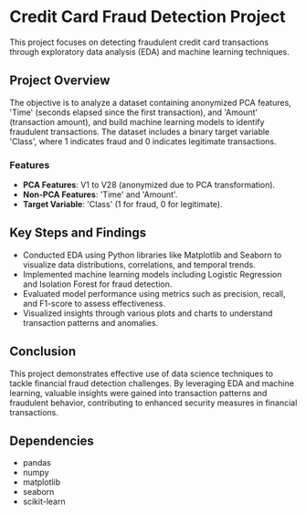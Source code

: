 # Credit Card Fraud Detection Project

This project focuses on detecting fraudulent credit card transactions through exploratory data analysis (EDA) and machine learning techniques.

## Project Overview

The objective is to analyze a dataset containing anonymized PCA features, 'Time' (seconds elapsed since the first transaction), and 'Amount' (transaction amount), and build machine learning models to identify fraudulent transactions. The dataset includes a binary target variable 'Class', where 1 indicates fraud and 0 indicates legitimate transactions.

### Features
- **PCA Features**: V1 to V28 (anonymized due to PCA transformation).
- **Non-PCA Features**: 'Time' and 'Amount'.
- **Target Variable**: 'Class' (1 for fraud, 0 for legitimate).

## Key Steps and Findings

- Conducted EDA using Python libraries like Matplotlib and Seaborn to visualize data distributions, correlations, and temporal trends.
- Implemented machine learning models including Logistic Regression and Isolation Forest for fraud detection.
- Evaluated model performance using metrics such as precision, recall, and F1-score to assess effectiveness.
- Visualized insights through various plots and charts to understand transaction patterns and anomalies.

## Conclusion

This project demonstrates effective use of data science techniques to tackle financial fraud detection challenges. By leveraging EDA and machine learning, valuable insights were gained into transaction patterns and fraudulent behavior, contributing to enhanced security measures in financial transactions.

## Dependencies

- pandas
- numpy
- matplotlib
- seaborn
- scikit-learn

